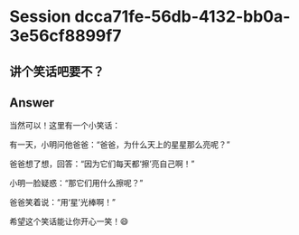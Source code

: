 # Session dcca71fe-56db-4132-bb0a-3e56cf8899f7

## 讲个笑话吧要不？

## Answer
当然可以！这里有一个小笑话：

有一天，小明问他爸爸：“爸爸，为什么天上的星星那么亮呢？”

爸爸想了想，回答：“因为它们每天都‘擦’亮自己啊！”

小明一脸疑惑：“那它们用什么擦呢？”

爸爸笑着说：“用‘星’光棒啊！”

希望这个笑话能让你开心一笑！😄

